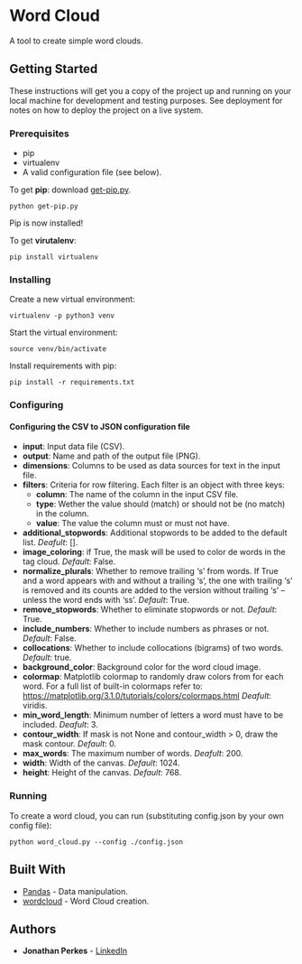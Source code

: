 # Word Cloud

A tool to create simple word clouds.

## Getting Started

These instructions will get you a copy of the project up and running on your local machine for development and testing purposes. See deployment for notes on how to deploy the project on a live system.

### Prerequisites

- pip
- virtualenv
- A valid configuration file (see below).

To get **pip**: download [get-pip.py](https://bootstrap.pypa.io/get-pip.py).
```
python get-pip.py
```
Pip is now installed!

To get **virutalenv**: 
```
pip install virtualenv
``` 

### Installing

Create a new virtual environment:
```
virtualenv -p python3 venv
```    

Start the virtual environment:
```
source venv/bin/activate
```    
Install requirements with pip:
```
pip install -r requirements.txt
```

### Configuring

#### Configuring the CSV to JSON configuration file

- **input**: Input data file (CSV).
- **output**: Name and path of the output file (PNG).
- **dimensions**: Columns to be used as data sources for text in the input file.
- **filters**: Criteria for row filtering. Each filter is an object with three keys:
    - **column**: The name of the column in the input CSV file.
    - **type**: Wether the value should (match) or should not be (no match) in the column.
    - **value**: The value the column must or must not have.
- **additional_stopwords**: Additional stopwords to be added to the default list. *Deafult*: \[\].
- **image_coloring**: if True, the mask will be used to color de words in the tag cloud. *Default*: False.
- **normalize_plurals**: Whether to remove trailing ‘s’ from words. If True and a word appears with and without a trailing ‘s’, the one with trailing ‘s’ is removed and its counts are added to the version without trailing ‘s’ – unless the word ends with ‘ss’. *Default*: True.
- **remove_stopwords**: Whether to eliminate stopwords or not. *Default*: True.
- **include_numbers**: Whether to include numbers as phrases or not. *Default*: False.
- **collocations**: Whether to include collocations (bigrams) of two words. *Default*: true.
- **background_color**: Background color for the word cloud image.
- **colormap**: Matplotlib colormap to randomly draw colors from for each word. For a full list of built-in colormaps refer to: https://matplotlib.org/3.1.0/tutorials/colors/colormaps.html *Deafult*: viridis.
- **min_word_length**: Minimum number of letters a word must have to be included. *Deafult*: 3.
- **contour_width**: If mask is not None and contour_width > 0, draw the mask contour. *Default*: 0.
- **max_words**: The maximum number of words. *Deafult*: 200.
- **width**: Width of the canvas. *Default*: 1024.
- **height**: Height of the canvas. *Default*: 768.
 
### Running

To create a word cloud, you can run (substituting config.json by your own config file):
```
python word_cloud.py --config ./config.json
```

## Built With

* [Pandas](https://pandas.pydata.org/) - Data manipulation.
* [wordcloud](http://amueller.github.io/word_cloud/index.html) - Word Cloud creation.

## Authors

* **Jonathan Perkes** - [LinkedIn](https://www.linkedin.com/in/jonathan-perkes/)
